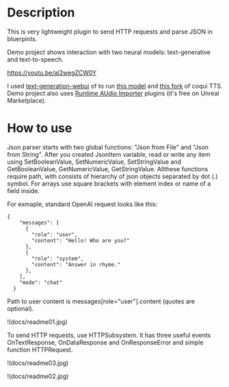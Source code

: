 # Description

This is very lightweight plugin to send HTTP requests and parse JSON in bluerpints.

Demo project shows interaction with two neural models: text-generative and text-to-speech.

https://youtu.be/aI2wegZCW0Y

I used [text-generation-webui](https://github.com/oobabooga/text-generation-webui) of  to run [this model](https://huggingface.co/TheBloke/Wizard-Vicuna-13B-Uncensored-GPTQ) and [this fork](https://github.com/daswer123/xtts-finetune-webui) of coqui TTS. Demo project also uses [Runtime AUdio Importer](https://unrealengine.com/marketplace/product/runtime-audio-importer) plugins (it's free on Unreal Marketplace).

# How to use

Json parser starts with two global functions: "Json from File" and "Json from String". After you created JsonItem variable, read or write any item using SetBooleanValue, SetNumericValue, SetStringValue and GetBooleanValue, GetNumericValue, GetStringValue. Allthese functions require path, with consists of hierarchy of json objects separated by dot (.) symbol. For arrays use square brackets with element index or name of a field inside.

For exmaple, standard OpenAI request looks like this:

```
{
    "messages": [
      {
        "role": "user",
        "content": "Hello! Who are you?"
      },
      {
        "role": "system",
        "content": "Answer in rhyme."
      },
    ],
    "mode": "chat"
  }
```

Path to user content is messages[role="user"].content (quotes are optional).

!(docs/readme01.jpg)

To send HTTP requests, use HTTPSubsystem. It has three useful events OnTextResponse, OnDataResponse and OnResponseError and simple function HTTPRequest.

!(docs/readme03.jpg)

!(docs/readme02.jpg)
